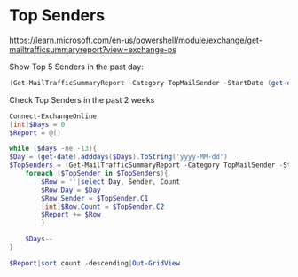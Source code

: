 # Top Senders

https://learn.microsoft.com/en-us/powershell/module/exchange/get-mailtrafficsummaryreport?view=exchange-ps

Show Top 5 Senders in the past day:
```powershell
(Get-MailTrafficSummaryReport -Category TopMailSender -StartDate (get-date).adddays(-1) -EndDate (get-date)|select C1,C2)[0..4]
```

Check Top Senders in the past 2 weeks

```powershell
Connect-ExchangeOnline
[int]$Days = 0
$Report = @()

while ($days -ne -13){
$Day = (get-date).adddays($Days).ToString('yyyy-MM-dd')
$TopSenders = (Get-MailTrafficSummaryReport -Category TopMailSender -StartDate (get-date).adddays($Days) -EndDate (get-date).adddays($Days)|select C1,C2)
    foreach ($TopSender in $TopSenders){
        $Row = ''|select Day, Sender, Count
        $Row.Day = $Day
        $Row.Sender = $TopSender.C1
        [int]$Row.Count = $TopSender.C2
        $Report += $Row
        }

    $Days--
}

$Report|sort count -descending|Out-GridView
```

